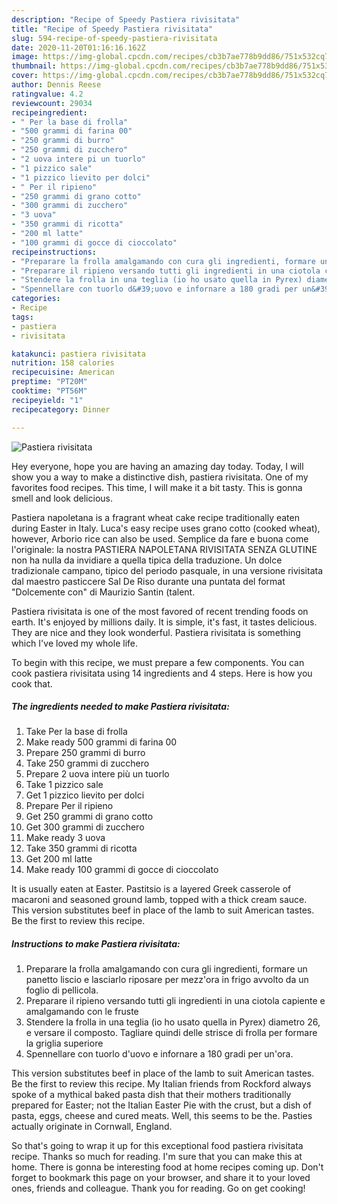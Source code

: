 ```yaml
---
description: "Recipe of Speedy Pastiera rivisitata"
title: "Recipe of Speedy Pastiera rivisitata"
slug: 594-recipe-of-speedy-pastiera-rivisitata
date: 2020-11-20T01:16:16.162Z
image: https://img-global.cpcdn.com/recipes/cb3b7ae778b9dd86/751x532cq70/pastiera-rivisitata-recipe-main-photo.jpg
thumbnail: https://img-global.cpcdn.com/recipes/cb3b7ae778b9dd86/751x532cq70/pastiera-rivisitata-recipe-main-photo.jpg
cover: https://img-global.cpcdn.com/recipes/cb3b7ae778b9dd86/751x532cq70/pastiera-rivisitata-recipe-main-photo.jpg
author: Dennis Reese
ratingvalue: 4.2
reviewcount: 29034
recipeingredient:
- " Per la base di frolla"
- "500 grammi di farina 00"
- "250 grammi di burro"
- "250 grammi di zucchero"
- "2 uova intere pi un tuorlo"
- "1 pizzico sale"
- "1 pizzico lievito per dolci"
- " Per il ripieno"
- "250 grammi di grano cotto"
- "300 grammi di zucchero"
- "3 uova"
- "350 grammi di ricotta"
- "200 ml latte"
- "100 grammi di gocce di cioccolato"
recipeinstructions:
- "Preparare la frolla amalgamando con cura gli ingredienti, formare un panetto liscio e lasciarlo riposare per mezz&#39;ora in frigo avvolto da un foglio di pellicola."
- "Preparare il ripieno versando tutti gli ingredienti in una ciotola capiente e amalgamando con le fruste"
- "Stendere la frolla in una teglia (io ho usato quella in Pyrex) diametro 26, e versare il composto. Tagliare quindi delle strisce di frolla per formare la griglia superiore"
- "Spennellare con tuorlo d&#39;uovo e infornare a 180 gradi per un&#39;ora."
categories:
- Recipe
tags:
- pastiera
- rivisitata

katakunci: pastiera rivisitata 
nutrition: 158 calories
recipecuisine: American
preptime: "PT20M"
cooktime: "PT56M"
recipeyield: "1"
recipecategory: Dinner

---
```



![Pastiera rivisitata](https://img-global.cpcdn.com/recipes/cb3b7ae778b9dd86/751x532cq70/pastiera-rivisitata-recipe-main-photo.jpg)

Hey everyone, hope you are having an amazing day today. Today, I will show you a way to make a distinctive dish, pastiera rivisitata. One of my favorites food recipes. This time, I will make it a bit tasty. This is gonna smell and look delicious.

Pastiera napoletana is a fragrant wheat cake recipe traditionally eaten during Easter in Italy. Luca&#39;s easy recipe uses grano cotto (cooked wheat), however, Arborio rice can also be used. Semplice da fare e buona come l&#39;originale: la nostra PASTIERA NAPOLETANA RIVISITATA SENZA GLUTINE non ha nulla da invidiare a quella tipica della traduzione. Un dolce tradizionale campano, tipico del periodo pasquale, in una versione rivisitata dal maestro pasticcere Sal De Riso durante una puntata del format &#34;Dolcemente con&#34; di Maurizio Santin (talent.

Pastiera rivisitata is one of the most favored of recent trending foods on earth. It's enjoyed by millions daily. It is simple, it's fast, it tastes delicious. They are nice and they look wonderful. Pastiera rivisitata is something which I've loved my whole life.


To begin with this recipe, we must prepare a few components. You can cook pastiera rivisitata using 14 ingredients and 4 steps. Here is how you cook that.

<!--inarticleads1-->

##### The ingredients needed to make Pastiera rivisitata:

1. Take  Per la base di frolla
1. Make ready 500 grammi di farina 00
1. Prepare 250 grammi di burro
1. Take 250 grammi di zucchero
1. Prepare 2 uova intere più un tuorlo
1. Take 1 pizzico sale
1. Get 1 pizzico lievito per dolci
1. Prepare  Per il ripieno
1. Get 250 grammi di grano cotto
1. Get 300 grammi di zucchero
1. Make ready 3 uova
1. Take 350 grammi di ricotta
1. Get 200 ml latte
1. Make ready 100 grammi di gocce di cioccolato


It is usually eaten at Easter. Pastitsio is a layered Greek casserole of macaroni and seasoned ground lamb, topped with a thick cream sauce. This version substitutes beef in place of the lamb to suit American tastes. Be the first to review this recipe. 

<!--inarticleads2-->

##### Instructions to make Pastiera rivisitata:

1. Preparare la frolla amalgamando con cura gli ingredienti, formare un panetto liscio e lasciarlo riposare per mezz&#39;ora in frigo avvolto da un foglio di pellicola.
1. Preparare il ripieno versando tutti gli ingredienti in una ciotola capiente e amalgamando con le fruste
1. Stendere la frolla in una teglia (io ho usato quella in Pyrex) diametro 26, e versare il composto. Tagliare quindi delle strisce di frolla per formare la griglia superiore
1. Spennellare con tuorlo d&#39;uovo e infornare a 180 gradi per un&#39;ora.


This version substitutes beef in place of the lamb to suit American tastes. Be the first to review this recipe. My Italian friends from Rockford always spoke of a mythical baked pasta dish that their mothers traditionally prepared for Easter; not the Italian Easter Pie with the crust, but a dish of pasta, eggs, cheese and cured meats. Well, this seems to be the. Pasties actually originate in Cornwall, England. 

So that's going to wrap it up for this exceptional food pastiera rivisitata recipe. Thanks so much for reading. I'm sure that you can make this at home. There is gonna be interesting food at home recipes coming up. Don't forget to bookmark this page on your browser, and share it to your loved ones, friends and colleague. Thank you for reading. Go on get cooking!
